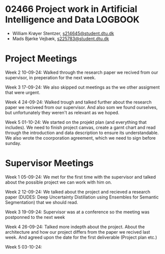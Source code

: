 # 02466 Project work in Artificial Intelligence and Data LOGBOOK

- William Krøyer Stentzer, s214645@student.dtu.dk
- Mads Bjørke Vejbæk, s225783@student.dtu.dk

# Project Meetings

Week 2 10-09-24:
Walked through the research paper we recived from our supervisor, in preperation for the next week.

Week 3 17-09-24:
We also skipped out meetings as the we other assigment that were urgent.

Week 4 24-09-24:
Walked trough and talked further about the research paper we reciveed from our supervisor. And also som we found ourselves, but unfortunately they weren't as relevant as we hoped.

Week 5 01-10-24:
We started on the projekt plan (and everything that includes). We need to finish project canvas, create a garnt chart and read through the introduction and data description to ensure its understandable. We also wrote the coorporation agreement, which we need to sign before sunday. 

# Supervisor Meetings

Week 1 05-09-24:
We met for the first time with the supervisor and talked about the possible project we can work with him on.

Week 2 12-09-24: 
We talked about the project and recieved a research paper (DUDES: Deep Uncertainty Distillation using Ensembles for Semantic Segmentation) that we should read.

Week 3 19-09-24:
Supervisor was at a conference so the meeting was postponned to the next week

Week 4 26-09-24:
Talked more indepth about the project. About the architecture and how our project differs from the paper we recived last week. And agreed upon the date for the first deliverable (Project plan etc.)

Week 5 03-10-24: